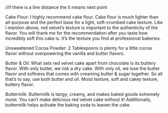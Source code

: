 //if there is a line distance the it means next point


Cake Flour: I highly recommend cake flour. Cake flour is much lighter than all-purpose and the perfect base for a light, soft-crumbed cake texture. Like I mention above, red velvet’s texture is important to the authenticity of the flavor. You will thank me for the recommendation after you taste how incredibly soft this cake is. It’s the texture you find at professional bakeries.


Unsweetened Cocoa Powder: 2 Tablespoons is plenty for a little cocoa flavor without overpowering the vanilla and butter flavors.


Butter & Oil: What sets red velvet cake apart from chocolate is its buttery flavor. With only butter, we risk a dry cake. With only oil, we lose the butter flavor and softness that comes with creaming butter & sugar together. So all that’s to say, use both butter and oil. Moist texture, soft and cakey texture, buttery flavor.


Buttermilk: Buttermilk is tangy, creamy, and makes baked goods extremely moist. You can’t make delicious red velvet cake without it! Additionally, buttermilk helps activate the baking soda to leaven the cake.

